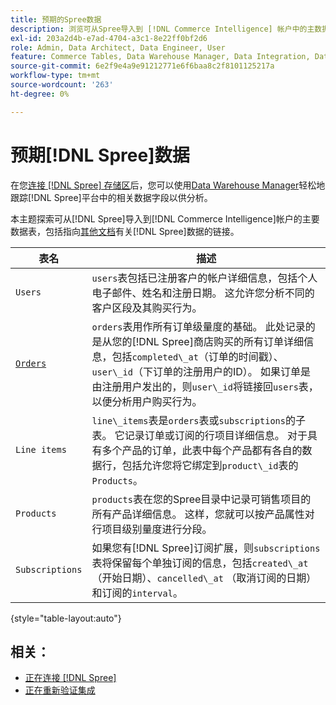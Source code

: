 ```yaml
---
title: 预期的Spree数据
description: 浏览可从Spree导入到 [!DNL Commerce Intelligence] 帐户中的主数据表。
exl-id: 203a2d4b-e7ad-4704-a3c1-8e22ff0bf2d6
role: Admin, Data Architect, Data Engineer, User
feature: Commerce Tables, Data Warehouse Manager, Data Integration, Data Import/Export
source-git-commit: 6e2f9e4a9e91212771e6f6baa8c2f8101125217a
workflow-type: tm+mt
source-wordcount: '263'
ht-degree: 0%

---
```


# 预期[!DNL Spree]数据

在您[连接 [!DNL Spree] 存储区](../../../data-analyst/importing-data/integrations/spree.md)后，您可以使用[Data Warehouse Manager](../../data-warehouse-mgr/tour-dwm.md)轻松地跟踪[!DNL Spree]平台中的相关数据字段以供分析。

本主题探索可从[!DNL Spree]导入到[!DNL Commerce Intelligence]帐户的主要数据表，包括指向[其他文档](https://guides.spreecommerce.org/developer/addresses.html#address)有关[!DNL Spree]数据的链接。

| **表名** | **描述** |
|-----|-----|
| `Users` | `users`表包括已注册客户的帐户详细信息，包括个人电子邮件、姓名和注册日期。 这允许您分析不同的客户区段及其购买行为。 |
| [`Orders`](https://guides.spreecommerce.org/developer/orders.html#overview) | `orders`表用作所有订单级量度的基础。 此处记录的是从您的[!DNL Spree]商店购买的所有订单详细信息，包括`completed\_at`（订单的时间戳）、`user\_id`（下订单的注册用户的ID）。 如果订单是由注册用户发出的，则`user\_id`将链接回`users`表，以便分析用户购买行为。 |
| `Line items` | `line\_items`表是`orders`表或`subscriptions`的子表。 它记录订单或订阅的行项目详细信息。 对于具有多个产品的订单，此表中每个产品都有各自的数据行，包括允许您将它绑定到`product\_id`表的`Products`。 |
| `Products` | `products`表在您的Spree目录中记录可销售项目的所有产品详细信息。 这样，您就可以按产品属性对行项目级别量度进行分段。 |
| `Subscriptions` | 如果您有[!DNL Spree]订阅扩展，则`subscriptions`表将保留每个单独订阅的信息，包括`created\_at` （开始日期）、`cancelled\_at` （取消订阅的日期）和订阅的`interval`。 |

{style="table-layout:auto"}

## 相关：

* [正在连接 [!DNL Spree]](../integrations/spree.md)
* [正在重新验证集成](https://experienceleague.adobe.com/docs/commerce-knowledge-base/kb/how-to/mbi-reauthenticating-integrations.html)
